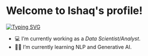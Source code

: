 # Welcome to Ishaq's profile!

[![Typing SVG](https://readme-typing-svg.demolab.com?font=Fira+Code&pause=1000&width=435&lines=I+am+Ishaq;Data+Scientist)](https://git.io/typing-svg)


- 💻 I’m currently working as a *Data Scientist/Analyst*.
- 🧑‍💻 I’m currently learning NLP and Generative AI.

